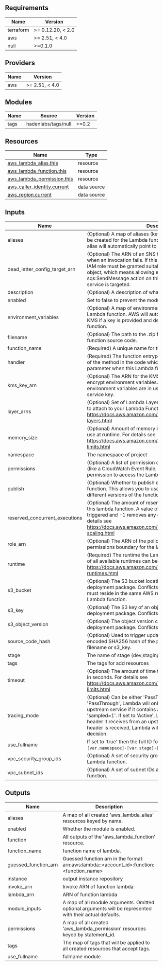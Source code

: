 <!-- markdown-link-check-disable -->
<!-- BEGIN_TF_DOCS -->
## Requirements

| Name | Version |
|------|---------|
| terraform | >= 0.12.20, < 2.0 |
| aws | >= 2.51, < 4.0 |
| null | >=0.1.0 |

## Providers

| Name | Version |
|------|---------|
| aws | >= 2.51, < 4.0 |

## Modules

| Name | Source | Version |
|------|--------|---------|
| tags | hadenlabs/tags/null | >=0.2 |

## Resources

| Name | Type |
|------|------|
| [aws_lambda_alias.this](https://registry.terraform.io/providers/hashicorp/aws/latest/docs/resources/lambda_alias) | resource |
| [aws_lambda_function.this](https://registry.terraform.io/providers/hashicorp/aws/latest/docs/resources/lambda_function) | resource |
| [aws_lambda_permission.this](https://registry.terraform.io/providers/hashicorp/aws/latest/docs/resources/lambda_permission) | resource |
| [aws_caller_identity.current](https://registry.terraform.io/providers/hashicorp/aws/latest/docs/data-sources/caller_identity) | data source |
| [aws_region.current](https://registry.terraform.io/providers/hashicorp/aws/latest/docs/data-sources/region) | data source |

## Inputs

| Name | Description | Type | Default | Required |
|------|-------------|------|---------|:--------:|
| aliases | (Optional) A map of aliases (keyed by the alias name) that will be created for the Lambda function. If 'version' is omitted, the alias will automatically point to '$LATEST'. | `any` | `{}` | no |
| dead\_letter\_config\_target\_arn | (Optional) The ARN of an SNS topic or SQS queue to notify when an invocation fails. If this option is used, the function's IAM role must be granted suitable access to write to the target object, which means allowing either the sns:Publish or sqs:SendMessage action on this ARN, depending on which service is targeted. | `string` | `""` | no |
| description | (Optional) A description of what the Lambda function does. | `string` | `null` | no |
| enabled | Set to false to prevent the module from creating any resources | `bool` | `true` | no |
| environment\_variables | (Optional) A map of environment variables to pass to the Lambda function. AWS will automatically encrypt these with KMS if a key is provided and decrypt them when running the function. | `map(string)` | `{}` | no |
| filename | (Optional) The path to the .zip file that contains the Lambda function source code. | `string` | `null` | no |
| function\_name | (Required) A unique name for the Lambda function. | `string` | n/a | yes |
| handler | (Required) The function entrypoint in the code. This is the name of the method in the code which receives the event and context parameter when this Lambda function is triggered. | `string` | n/a | yes |
| kms\_key\_arn | (Optional) The ARN for the KMS encryption key that is used to encrypt environment variables. If none is provided when environment variables are in use, AWS Lambda uses a default service key. | `string` | `null` | no |
| layer\_arns | (Optional) Set of Lambda Layer Version ARNs (maximum of 5) to attach to your Lambda Function. For details see https://docs.aws.amazon.com/lambda/latest/dg/configuration-layers.html | `set(string)` | `[]` | no |
| memory\_size | (Optional) Amount of memory in MB the Lambda function can use at runtime. For details see https://docs.aws.amazon.com/lambda/latest/dg/gettingstarted-limits.html | `number` | `128` | no |
| namespace | The namespace of project | `string` | n/a | yes |
| permissions | (Optional) A list of permission objects of external resources (like a CloudWatch Event Rule, SNS, or S3) that should have permission to access the Lambda function. | `any` | `[]` | no |
| publish | (Optional) Whether to publish creation/change as new Lambda function. This allows you to use aliases to refer to execute different versions of the function in different environments. | `bool` | `false` | no |
| reserved\_concurrent\_executions | (Optional) The amount of reserved concurrent executions for this lambda function. A value of 0 disables lambda from being triggered and -1 removes any concurrency limitations. For details see https://docs.aws.amazon.com/lambda/latest/dg/invocation-scaling.html | `number` | `-1` | no |
| role\_arn | (Optional) The ARN of the policy that is used to set the permissions boundary for the IAM role for the Lambda function. | `string` | `null` | no |
| runtime | (Required) The runtime the Lambda function should run in. A list of all available runtimes can be found here: https://docs.aws.amazon.com/lambda/latest/dg/lambda-runtimes.html | `string` | n/a | yes |
| s3\_bucket | (Optional) The S3 bucket location containing the function's deployment package. Conflicts with 'filename'. This bucket must reside in the same AWS region where you are creating the Lambda function. | `string` | `null` | no |
| s3\_key | (Optional) The S3 key of an object containing the function's deployment package. Conflicts with 'filename'. | `string` | `null` | no |
| s3\_object\_version | (Optional) The object version containing the function's deployment package. Conflicts with 'filename'. | `string` | `null` | no |
| source\_code\_hash | (Optional) Used to trigger updates. Must be set to a base64-encoded SHA256 hash of the package file specified with either filename or s3\_key. | `string` | `null` | no |
| stage | The name of stage (dev,staging,prod) | `string` | n/a | yes |
| tags | The tags for add resources | `map(any)` | `{}` | no |
| timeout | (Optional) The amount of time the Lambda function has to run in seconds. For details see https://docs.aws.amazon.com/lambda/latest/dg/gettingstarted-limits.html | `number` | `3` | no |
| tracing\_mode | (Optional) Can be either 'PassThrough' or 'Active'. If set to 'PassThrough', Lambda will only trace the request from an upstream service if it contains a tracing header with 'sampled=1'. If set to 'Active', Lambda will respect any tracing header it receives from an upstream service. If no tracing header is received, Lambda will call X-Ray for a tracing decision. | `string` | `null` | no |
| use\_fullname | If set to 'true' then the full ID for the IAM user name (e.g. `[var.namespace]-[var.stage]-[var.name]`) will be used. | `bool` | `false` | no |
| vpc\_security\_group\_ids | (Optional) A set of security group IDs associated with the Lambda function. | `set(string)` | `[]` | no |
| vpc\_subnet\_ids | (Optional) A set of subnet IDs associated with the Lambda function. | `set(string)` | `[]` | no |

## Outputs

| Name | Description |
|------|-------------|
| aliases | A map of all created 'aws\_lambda\_alias' resources keyed by name. |
| enabled | Whether the module is enabled. |
| function | All outputs of the 'aws\_lambda\_function' resource. |
| function\_name | function name of lambda. |
| guessed\_function\_arn | Guessed function arn in the format: arn:aws:lambda:<region>:<account\_id>:function:<function\_name> |
| instance | output instance repository |
| invoke\_arn | Invoke ARN of function lambda |
| lambda\_arn | ARN of function lambda |
| module\_inputs | A map of all module arguments. Omitted optional arguments will be represented with their actual defaults. |
| permissions | A map of all created 'aws\_lambda\_permission' resources keyed by statement\_id. |
| tags | The map of tags that will be applied to all created resources that accept tags. |
| use\_fullname | fullname module. |
<!-- END_TF_DOCS -->
<!-- markdown-link-check-enable -->